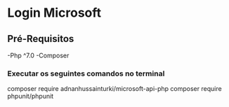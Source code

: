 # Login Microsoft

## Pré-Requisitos
-Php ^7.0
-Composer

### Executar os seguintes comandos no terminal

composer require adnanhussainturki/microsoft-api-php
composer require phpunit/phpunit
